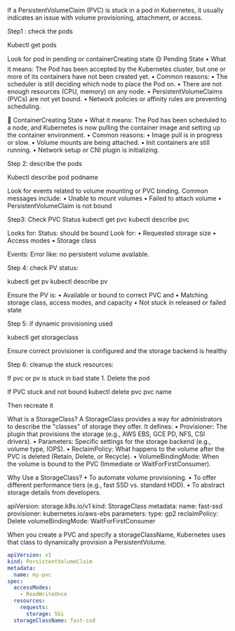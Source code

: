 If a PersistentVolumeClaim (PVC) is stuck in a pod in Kubernetes, it usually indicates an issue with volume provisioning, attachment, or access.

Step1 : check the pods

Kubectl get pods

Look for pod in pending or containerCreating state
🟡 Pending State
• What it means: The Pod has been accepted by the Kubernetes cluster, but one or more of its containers have not been created yet.
• Common reasons:
• The scheduler is still deciding which node to place the Pod on.
• There are not enough resources (CPU, memory) on any node.
• PersistentVolumeClaims (PVCs) are not yet bound.
• Network policies or affinity rules are preventing scheduling.

🔵 ContainerCreating State
• What it means: The Pod has been scheduled to a node, and Kubernetes is now pulling the container image and setting up the container environment.
• Common reasons:
• Image pull is in progress or slow.
• Volume mounts are being attached.
• Init containers are still running.
• Network setup or CNI plugin is initializing.




Step 2: describe the pods

Kubectl describe pod podname

Look for events related to volume mounting or PVC binding. Common messages include:
• Unable to mount volumes
• Failed to attach volume
• PersistentVolumeClaim is not bound


Step3: 
Check PVC Status
kubectl get pvc
kubectl describe pvc <pvc name>

Looks for:
Status: should be bound
Look for:
• Requested storage size
• Access modes
• Storage class

Events: Error like: no persistent volume available.

Step 4: check PV status:

kubectl get pv
kubectl describe pv 

Ensure the PV is:
• Available or bound to correct PVC and 
• Matching storage class, access modes, and capacity
• Not stuck in released or failed state

Step 5:  if dynamic provisioning used

kubectl get storageclass

Ensure correct provisioner is configured and the storage backend is healthy

Step 6: cleanup the stuck resources:

If pvc or pv is stuck in bad state
	1. Delete the pod

If PVC stuck and not bound
kubectl delete pvc  pvc name


Then recreate it 


What is a StorageClass?
A StorageClass provides a way for administrators to describe the "classes" of storage they offer. It defines:
• Provisioner: The plugin that provisions the storage (e.g., AWS EBS, GCE PD, NFS, CSI drivers).
• Parameters: Specific settings for the storage backend (e.g., volume type, IOPS).
• ReclaimPolicy: What happens to the volume after the PVC is deleted (Retain, Delete, or Recycle).
• VolumeBindingMode: When the volume is bound to the PVC (Immediate or WaitForFirstConsumer).

 Why Use a StorageClass?
• To automate volume provisioning.
• To offer different performance tiers (e.g., fast SSD vs. standard HDD).
• To abstract storage details from developers.

apiVersion: storage.k8s.io/v1
kind: StorageClass
metadata:
  name: fast-ssd
provisioner: kubernetes.io/aws-ebs
parameters:
  type: gp2
reclaimPolicy: Delete
volumeBindingMode: WaitForFirstConsumer



When you create a PVC and specify a storageClassName, Kubernetes uses that class to dynamically provision a PersistentVolume.


```yml
apiVersion: v1
kind: PersistentVolumeClaim
metadata:
  name: my-pvc
spec:
  accessModes:
    - ReadWriteOnce
  resources:
    requests:
      storage: 5Gi
  storageClassName: fast-ssd
  ```

